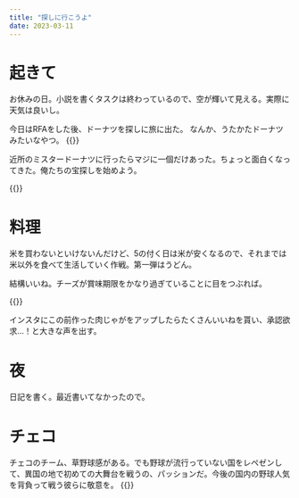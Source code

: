 ```yaml
---
title: "探しに行こうよ"
date: 2023-03-11
---
```


# 起きて
お休みの日。小説を書くタスクは終わっているので、空が輝いて見える。実際に天気は良いし。

今日はRFAをした後、ドーナツを探しに旅に出た。
なんか、うたかたドーナツみたいなやつ。
{{<tweet user="dango_bot" id="1633851860623958016">}}

近所のミスタードーナツに行ったらマジに一個だけあった。ちょっと面白くなってきた。俺たちの宝探しを始めよう。

{{<tweet user="dango_bot" id="1634482811452411904">}}

# 料理
米を買わないといけないんだけど、5の付く日は米が安くなるので、それまでは米以外を食べて生活していく作戦。第一弾はうどん。

結構いいね。チーズが賞味期限をかなり過ぎていることに目をつぶれば。


{{<tweet user="dango_bot" id="1634524496836321280">}}

インスタにこの前作った肉じゃがをアップしたらたくさんいいねを貰い、承認欲求...！と大きな声を出す。


# 夜
日記を書く。最近書いてなかったので。

# チェコ
チェコのチーム、草野球感がある。でも野球が流行っていない国をレペゼンして、異国の地で初めての大舞台を戦うの、パッションだ。今後の国内の野球人気を背負って戦う彼らに敬意を。
{{<tweet user="dango_bot" id="1634560943421267969">}}